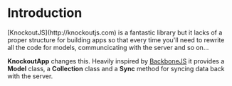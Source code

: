---
---
<h1 class="page-header">Introduction</h1>
<p class="lead" markdown="1">
[KnockoutJS](http://knockoutjs.com) is a fantastic library but it lacks of a proper structure for building apps so that every time you'll need to rewrite all the code for models, communcicating with the server and so on...

**KnockoutApp** changes this. Heavily inspired by [BackboneJS](http://backbonejs.com) it provides a **Model** class, a **Collection** class and a **Sync** method for syncing data back with the server.
</p>

